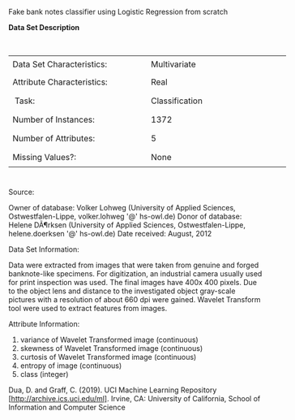 Fake bank notes classifier using Logistic Regression from scratch


<b> Data Set Description </b>

<p>&nbsp;</p>
<table style="height: 244px; width: 548px;">
<tbody>
<tr style="height: 34px;">
<td style="height: 34px; width: 272px;">Data Set Characteristics:</td>
<td style="height: 34px; width: 275.333px;">Multivariate</td>
</tr>
<tr style="height: 37px;">
<td style="height: 37px; width: 272px;">Attribute Characteristics:</td>
<td style="height: 37px; width: 275.333px;">Real</td>
</tr>
<tr style="height: 37px;">
<td style="height: 37px; width: 272px;">&nbsp;Task:</td>
<td style="height: 37px; width: 275.333px;">Classification</td>
</tr>
<tr style="height: 37px;">
<td style="height: 37px; width: 272px;">Number of Instances:</td>
<td style="height: 37px; width: 275.333px;">1372</td>
</tr>
<tr style="height: 37px;">
<td style="height: 37px; width: 272px;">Number of Attributes:</td>
<td style="height: 37px; width: 275.333px;">5</td>
</tr>
<tr style="height: 37px;">
<td style="height: 37px; width: 272px;">Missing Values?:</td>
<td style="height: 37px; width: 275.333px;">None</td>
</tr>
</tbody>
</table>

Source:

Owner of database: Volker Lohweg (University of Applied Sciences, Ostwestfalen-Lippe, volker.lohweg '@' hs-owl.de)
Donor of database: Helene DÃ¶rksen (University of Applied Sciences, Ostwestfalen-Lippe, helene.doerksen '@' hs-owl.de)
Date received: August, 2012


Data Set Information:

Data were extracted from images that were taken from genuine and forged banknote-like specimens. For digitization, an industrial camera usually used for print inspection was used. The final images have 400x 400 pixels. Due to the object lens and distance to the investigated object gray-scale pictures with a resolution of about 660 dpi were gained. Wavelet Transform tool were used to extract features from images.


Attribute Information:

1. variance of Wavelet Transformed image (continuous)
2. skewness of Wavelet Transformed image (continuous)
3. curtosis of Wavelet Transformed image (continuous)
4. entropy of image (continuous)
5. class (integer)

Dua, D. and Graff, C. (2019). UCI Machine Learning Repository [http://archive.ics.uci.edu/ml]. Irvine, CA: University of California, School of Information and Computer Science
